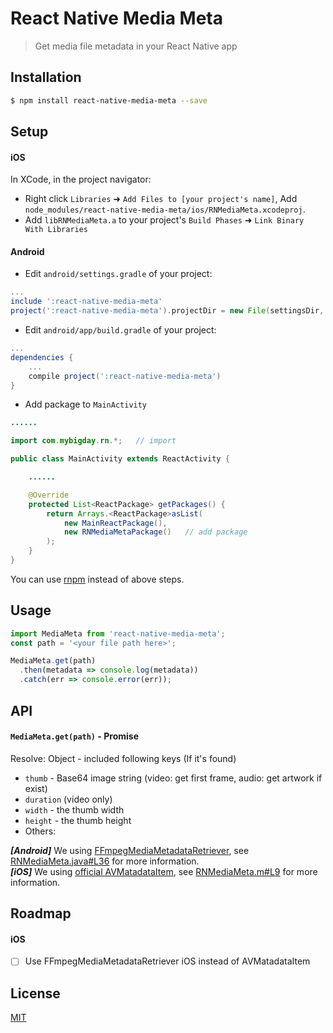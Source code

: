 # React Native Media Meta

> Get media file metadata in your React Native app

## Installation

```bash
$ npm install react-native-media-meta --save
```

## Setup

#### iOS

In XCode, in the project navigator:

* Right click `Libraries` ➜ `Add Files to [your project's name]`, Add `node_modules/react-native-media-meta/ios/RNMediaMeta.xcodeproj`.
* Add `libRNMediaMeta.a` to your project's `Build Phases` ➜ `Link Binary With Libraries`

#### Android

* Edit `android/settings.gradle` of your project:

```gradle
...
include ':react-native-media-meta'
project(':react-native-media-meta').projectDir = new File(settingsDir, '../node_modules/react-native-media-meta/android')
```

* Edit `android/app/build.gradle` of your project:

```gradle
...
dependencies {
    ...
    compile project(':react-native-media-meta')
}
```

* Add package to `MainActivity`

```java
......

import com.mybigday.rn.*;   // import

public class MainActivity extends ReactActivity {

    ......

    @Override
    protected List<ReactPackage> getPackages() {
        return Arrays.<ReactPackage>asList(
            new MainReactPackage(),
            new RNMediaMetaPackage()   // add package
        );
    }
}
```

You can use [rnpm](https://github.com/rnpm/rnpm) instead of above steps.

## Usage

```js
import MediaMeta from 'react-native-media-meta';
const path = '<your file path here>';

MediaMeta.get(path)
  .then(metadata => console.log(metadata))
  .catch(err => console.error(err));
```

## API

#### `MediaMeta.get(path)` - Promise

Resolve: Object - included following keys (If it's found)
* `thumb` - Base64 image string (video: get first frame, audio: get artwork if exist)
* `duration` (video only)
* `width` - the thumb width
* `height` - the thumb height
* Others:

__*[Android]*__ We using [FFmpegMediaMetadataRetriever](https://github.com/wseemann/FFmpegMediaMetadataRetriever), see [RNMediaMeta.java#L36](android/src/main/java/com/mybigday.rn/RNMediaMeta.java#L36) for more information.  
__*[iOS]*__ We using [official AVMatadataItem](https://developer.apple.com/library/mac/documentation/AVFoundation/Reference/AVFoundationMetadataKeyReference/#//apple_ref/doc/constant_group/Common_Metadata_Keys), see [RNMediaMeta.m#L9](ios/RNMediaMeta/RNMediaMeta.m#L9) for more information.

## Roadmap

#### iOS
- [ ] Use FFmpegMediaMetadataRetriever iOS instead of AVMatadataItem

## License

[MIT](LICENSE.md)

